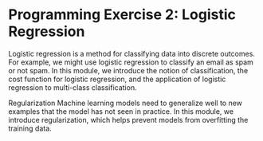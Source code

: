 # Programming Exercise 2: Logistic Regression

Logistic regression is a method for classifying data into discrete outcomes. For example, we might use logistic regression to classify an email as spam or not spam. In this module, we introduce the notion of classification, the cost function for logistic regression, and the application of logistic regression to multi-class classification.

Regularization
Machine learning models need to generalize well to new examples that the model has not seen in practice. In this module, we introduce regularization, which helps prevent models from overfitting the training data.  